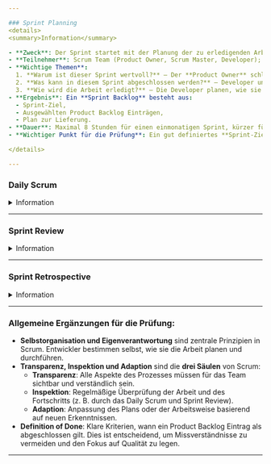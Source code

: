 ```yaml
---

### Sprint Planning
<details>
<summary>Information</summary>

- **Zweck**: Der Sprint startet mit der Planung der zu erledigenden Arbeit. Das Ziel ist es, eine klare Struktur zu schaffen, was im Sprint erreicht werden soll.
- **Teilnehmer**: Scrum Team (Product Owner, Scrum Master, Developer); andere können zur Beratung hinzugezogen werden.
- **Wichtige Themen**:
  1. **Warum ist dieser Sprint wertvoll?** – Der **Product Owner** schlägt vor, wie das Produkt seinen Wert steigern könnte, und das Team definiert gemeinsam ein **Sprint-Ziel**.
  2. **Was kann in diesem Sprint abgeschlossen werden?** – Developer und Product Owner wählen zusammen Einträge aus dem **Product Backlog** aus.
  3. **Wie wird die Arbeit erledigt?** – Die Developer planen, wie sie die Arbeit umsetzen. Niemand außer den Developern sagt, wie sie arbeiten sollen (Selbstorganisation).
- **Ergebnis**: Ein **Sprint Backlog** besteht aus:
  - Sprint-Ziel,
  - Ausgewählten Product Backlog Einträgen,
  - Plan zur Lieferung.
- **Dauer**: Maximal 8 Stunden für einen einmonatigen Sprint, kürzer für kürzere Sprints.
- **Wichtiger Punkt für die Prüfung**: Ein gut definiertes **Sprint-Ziel** gibt dem Team Orientierung und sollte stets am Ende des Sprint Plannings festgelegt werden.

</details>

---
```


### Daily Scrum

<details>
<summary>Information</summary>

- **Zweck**: Überprüfung des Fortschritts in Richtung des **Sprint-Ziels** und eventuelle Anpassung des **Sprint Backlogs**.
- **Teilnehmer**: Developer. Der **Product Owner** und **Scrum Master** können teilnehmen, wenn sie aktiv am Sprint Backlog arbeiten.
- **Struktur**: Die Developer entscheiden selbst über die Struktur, solange das Meeting den **Fokus** auf das Sprint-Ziel behält und einen Plan für den nächsten Tag erstellt.
- **Dauer**: 15 Minuten, täglich zur gleichen Zeit und am gleichen Ort.
- **Wichtige Punkte für die Prüfung**:
  - **Selbstorganisation und Eigenverantwortung** der Developer: Sie steuern das Meeting selbst.
  - **Fokus auf das Sprint-Ziel**: Das Daily Scrum dient nicht nur zur Statusabfrage, sondern als Mittel zur Feinjustierung der Arbeit.
  - **Wichtige Fragen**: Was habe ich gestern gemacht? Was werde ich heute tun? Gibt es Hindernisse?
  - **Keine Statusmeetings für den Scrum Master**: Der Scrum Master moderiert nicht, es sei denn, das Team benötigt Unterstützung.

</details>

---

### Sprint Review

<details>
<summary>Information</summary>

- **Zweck**: Überprüfung der Arbeit des Sprints und Festlegung von Anpassungen für die Zukunft.
- **Teilnehmer**: Scrum Team und Stakeholder.
- **Inhalte**:
  - Präsentation des fertigen **Inkrements** (erfüllte **Definition of Done**).
  - Diskussion über den Fortschritt in Richtung des **Produkt-Ziels** und notwendige Anpassungen.
  - Möglichkeit, das **Product Backlog** anzupassen, basierend auf Feedback oder neuen Erkenntnissen.
- **Dauer**: Maximal 4 Stunden für einen einmonatigen Sprint, kürzer für kürzere Sprints.
- **Wichtiger Punkt für die Prüfung**: Das **Sprint Review** ist ein **Arbeitstermin**, keine reine Präsentation. Das Team interagiert aktiv mit den Stakeholdern, um künftige Schritte zu besprechen.

</details>

---

### Sprint Retrospective

<details>
<summary>Information</summary>

- **Zweck**: Reflexion über den vergangenen Sprint, um die **Effektivität und Qualität** des Teams zu verbessern.
- **Teilnehmer**: Scrum Team (Product Owner ist optional).
- **Inhalte**:
  - Diskussion über das, was gut lief, was nicht gut lief, und wie das Team Verbesserungen umsetzen kann.
  - Überprüfung von Prozessen, Werkzeugen, Zusammenarbeit und der **Definition of Done**.
  - Identifizierung von konkreten Maßnahmen zur Verbesserung, die im nächsten Sprint umgesetzt werden können.
- **Dauer**: Maximal 3 Stunden für einen einmonatigen Sprint, kürzer für kürzere Sprints.
- **Wichtiger Punkt für die Prüfung**:
  - Die Sprint Retrospektive fördert die **kontinuierliche Verbesserung** des Teams.
  - Änderungen, die während der Retrospektive besprochen werden, sollten **sofort umgesetzt** werden, um die Effektivität des Teams zu erhöhen.

</details>

---

### Allgemeine Ergänzungen für die Prüfung:

- **Selbstorganisation und Eigenverantwortung** sind zentrale Prinzipien in Scrum. Entwickler bestimmen selbst, wie sie die Arbeit planen und durchführen.
- **Transparenz, Inspektion und Adaption** sind die **drei Säulen** von Scrum:
  - **Transparenz**: Alle Aspekte des Prozesses müssen für das Team sichtbar und verständlich sein.
  - **Inspektion**: Regelmäßige Überprüfung der Arbeit und des Fortschritts (z. B. durch das Daily Scrum und Sprint Review).
  - **Adaption**: Anpassung des Plans oder der Arbeitsweise basierend auf neuen Erkenntnissen.
- **Definition of Done**: Klare Kriterien, wann ein Product Backlog Eintrag als abgeschlossen gilt. Dies ist entscheidend, um Missverständnisse zu vermeiden und den Fokus auf Qualität zu legen.

---
